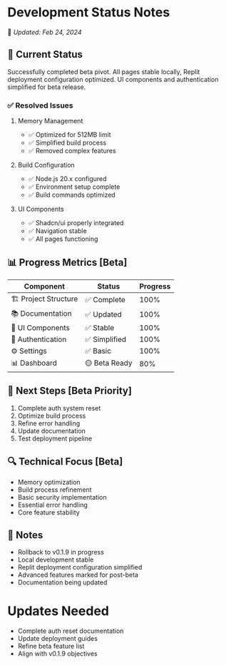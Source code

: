 # Development Status Notes
📅 *Updated: Feb 24, 2024*

## 🎯 Current Status
Successfully completed beta pivot. All pages stable locally, Replit deployment configuration optimized. UI components and authentication simplified for beta release.

### ✅ Resolved Issues
1. Memory Management
   - ✅ Optimized for 512MB limit
   - ✅ Simplified build process
   - ✅ Removed complex features

2. Build Configuration
   - ✅ Node.js 20.x configured
   - ✅ Environment setup complete
   - ✅ Build commands optimized

3. UI Components
   - ✅ Shadcn/ui properly integrated
   - ✅ Navigation stable
   - ✅ All pages functioning

## 📊 Progress Metrics [Beta]
| Component | Status | Progress |
|-----------|---------|-----------|
| 🏗️ Project Structure | ✅ Complete | 100% |
| 📚 Documentation | ✅ Updated | 100% |
| 🎨 UI Components | ✅ Stable | 100% |
| 🔐 Authentication | ✅ Simplified | 100% |
| ⚙️ Settings | ✅ Basic | 100% |
| 📊 Dashboard | 🟡 Beta Ready | 80% |

## 📝 Next Steps [Beta Priority]
1. Complete auth system reset
2. Optimize build process
3. Refine error handling
4. Update documentation
5. Test deployment pipeline

## 🔍 Technical Focus [Beta]
- Memory optimization
- Build process refinement
- Basic security implementation
- Essential error handling
- Core feature stability

## 📝 Notes
- Rollback to v0.1.9 in progress
- Local development stable
- Replit deployment configuration simplified
- Advanced features marked for post-beta
- Documentation being updated

# Updates Needed
- Complete auth reset documentation
- Update deployment guides
- Refine beta feature list
- Align with v0.1.9 objectives